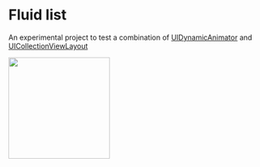 # Fluid list
An experimental project to test a combination of [UIDynamicAnimator](https://developer.apple.com/documentation/uikit/uidynamicanimator) and [UICollectionViewLayout](https://developer.apple.com/documentation/uikit/uicollectionviewlayout)

<img src="https://github.com/user-attachments/assets/2a5a387a-6dad-4249-b0d9-903614cba5d0" width="200"  />
